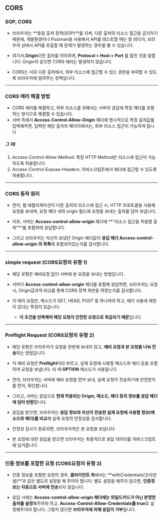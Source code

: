 ## CORS

### SOP, CORS

- 브라우저는 **동일 출처 정책(SOP)**를 지켜, 다른 출처의 리소스 접근을 금지하기 때문에, 개발환경이나 Postman을 사용해서 API를 테스트할 때는 잘 되다가, 브라우저 상에서 API를 호출할 때 문제가 발생하는 경우를 볼 수 있습니다.

- 여기서,**Origin**이란 출처를 의미하며, **Protocol + Host + Port** 를 합친 것을 말합니다. Origin이 같으면 CORS 에러는 발생하지 않습니다.

- CORS는 서로 다른 출처에서, 외부 리소스에 접근할 수 있는 권한을 부여할 수 있도록 브라우저에 알려주는 정책입니다. 

---

### CORS 에러 해결 방법

- CORS 에러를 해결하고, 외부 리소스를 위해서는 서버의 응답에 특정 헤더를 포함하는 방식으로 해결할 수 있습니다.
- 서버 측에서 **Access-Control-Allow-Origin** 헤더에 명시적으로 특정 출처값를 입력해주면, 입력한 해당 출처의 페이지에서는, 외부 리소스 접근이 가능하게 됩니다

##### **그 외)** 
 1) Access-Control-Allow-Method: 특정 HTTP Method만 리소스에 접근이 가능하도록 허용합니다.
 2) Access-Control-Expose-Headers: 자바스크립트에서 헤더에 접근할 수 있도록 허용합니다.

---

### CORS 동작 원리

- 먼저, 웹 애플리케이션이 다른 출처의 리소스에 접근 시, HTTP 프로토콜을 사용해 요청을 보내며, 요청 헤더 내의 origin 필드에 요청을 보내는 출처를 담아 보냅니다.

- 이후, 서버는 **Access-control-allow-origin** 헤더에 **"리소스 접근을 허용할 출처"**를 포함하여 응답합니다.

- 그리고 브라우저는 자신이 보냈던 Origin 헤더값이 **응답 헤더 Access-control-allow-origin 의 목록**에 포함되어있는지를 검사합니다.

---

### simple request (CORS요청의 유형 1)

- 해당 유형은 예비요청 없이 서버에 본 요청을 보내는 방법입니다.

- 서버가 **Access-control-allow-origin** 헤더를 포함해 응답하면, 브라우저는 요청 시, Origin값과의 비교를 통해 CORS 정책 위반을 하였는지를 검사합니다.

- 이 때의 요청은, 메소드가 GET, HEAD, POST 중 하나여야 하고, 헤더 사용에 제한이 있다는 특징이 있습니다. 
    - **이 조건을 만족해야 해당 요청이 안전한 요청으로 취급되기 때문**입니다. 

---

### Preflight Request (CORS요청의 유형 2)

- 해당 유형은 브라우저가 요청을 한번에 보내지 않고, **예비 요청과 본 요청을 나눠 전송**하는 방법입니다.

- 이 예비 요청은 **Preflight**이라 부르고, 실제 요청에 사용할 메소드와 헤더 등을 포함하여 요청을 보냅니다. 이 때 **OPTION** 메소드가 사용됩니다. 

- 먼저, 브라우저는 서버에 예비 요청을 먼저 보내, 실제 요청이 전송하기에 안전한지를 먼저, 확인합니다. 

- 그리고, 서버는 응답으로 **현재 허용되는 Origin, 메소드, 헤더 등의 정보를 응답 헤더에 담아 반환**합니다.

- 응답을 받으면, 브라우저는 **응답 정보와 자신이 전송한 실제 요청에 사용할 정보(메소드와 헤더)를 비교**해 실제 요청의 안정성을 검사합니다.

- 안정성 검사가 완료되면, 브라우저측은 본 요청을 보냅니다.

- 본 요청에 대한 응답을 받으면 브라우저는 최종적으로 응답 데이터를 자바스크립트에 넘겨줍니다. 

---

### 인증 정보를 포함한 요청 (CORS요청의 유형 3)

- 인증 정보를 포함한 요청의 경우, **클라이언트 측**에서는 **withCredentials(크리덴셜)**과 같은 별도의 설정을 해 주어야 합니다. 별도 설정을 해주지 않으면, **인증정보는 자동으로 서버에 전송**되지 않습니다.

- 응답 시에는 **Access-control-allow-origin 헤더에는 와일드카드가 아닌 분명한 출처를 설정**해주어야 하고, **Access-Control-Allow-Credentials를 true**로 설정해주어야 합니다. 그렇지 않으면 **브라우저에 의해 응답이 거부**됩니다.
